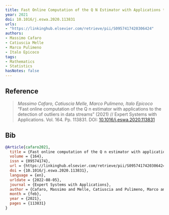 ```yaml
---
title: Fast Online Computation of the Q N Estimator with Applications to the Detection of Outliers in Data Streams
year: 2021
doi: 10.1016/j.eswa.2020.113831
urls:
- "https://linkinghub.elsevier.com/retrieve/pii/S0957417420306424"
authors:
- Massimo Cafaro
- Catiuscia Melle
- Marco Pulimeno
- Italo Epicoco
tags:
- Mathematics
- Statistics
hasNotes: false
---
```


## Reference

> <i>Massimo Cafaro, Catiuscia Melle, Marco Pulimeno, Italo Epicoco</i> “Fast online computation of the Q n estimator with applications to the detection of outliers in data streams” (2021) // Expert Systems with Applications. Vol.&nbsp;164. Pp.&nbsp;113831. DOI:&nbsp;<a href='https://doi.org/10.1016/j.eswa.2020.113831'>10.1016/j.eswa.2020.113831</a>

## Bib

```bib
@Article{cafaro2021,
  title = {Fast online computation of the Q n estimator with applications to the detection of outliers in data streams},
  volume = {164},
  issn = {09574174},
  url = {https://linkinghub.elsevier.com/retrieve/pii/S0957417420306424},
  doi = {10.1016/j.eswa.2020.113831},
  language = {en},
  urldate = {2022-08-05},
  journal = {Expert Systems with Applications},
  author = {Cafaro, Massimo and Melle, Catiuscia and Pulimeno, Marco and Epicoco, Italo},
  month = {feb},
  year = {2021},
  pages = {113831}
}
```
